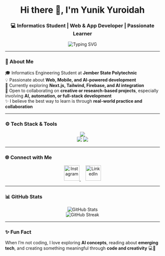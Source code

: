 
<h1 align="center">Hi there 👋, I'm Yunik Yuroidah</h1> 
<h3 align="center">💻 Informatics Student | Web & App Developer | Passionate Learner</h3>

<p align="center">
  <img src="https://readme-typing-svg.demolab.com?font=Poppins&weight=500&size=22&duration=3500&pause=1000&color=F78ECF&center=true&vCenter=true&width=600&lines=Hello+World!+I'm+Yunik+Yuroidah+✨;Web+%26+App+Developer+💻;AI+%7C+Automation+%7C+Full-stack+Learner;Tech+Enthusiast+🚀;Always+Learning+Something+New+🌱" alt="Typing SVG" />
</p>

---

### 💫 About Me
🎓 Informatics Engineering Student at **Jember State Polytechnic**  
💡 Passionate about **Web, Mobile, and AI-powered development**  
🌱 Currently exploring **Next.js, Tailwind, Firebase, and AI integration**  
🤝 Open to collaborating on **creative or research-based projects**, especially involving **AI, automation, or full-stack development**  
✨ I believe the best way to learn is through **real-world practice and collaboration**

---

### ⚙️ Tech Stack & Tools

<p align="center">
  <img src="https://skillicons.dev/icons?i=java,js,ts,react,nextjs,php,html,css,tailwind,mysql,mongodb,firebase,androidstudio,vscode,docker,git,github,postman,figma" />
  <br/>
  <img src="https://img.shields.io/badge/n8n-FF6B00?style=for-the-badge&logo=n8n&logoColor=white" />
  <img src="https://img.shields.io/badge/Laragon-0E83CD?style=for-the-badge&logo=laravel&logoColor=white" />
</p>

---

### 🌐 Connect with Me

<p align="center">
  <a href="https://www.instagram.com/yun.yr_?igsh=MWVqaWE1bDNmbGVscw==" target="_blank">
    <img src="https://skillicons.dev/icons?i=instagram" width="50px" alt="Instagram" />
  </a>
  &nbsp;&nbsp;&nbsp;
  <a href="https://www.linkedin.com/in/yunik-yuroidah-312051190?utm_source=share&utm_campaign=share_via&utm_content=profile&utm_medium=android_app" target="_blank">
    <img src="https://skillicons.dev/icons?i=linkedin" width="50px" alt="LinkedIn" />
  </a>
</p>

---

### 📊 GitHub Stats

<p align="center">
  <img src="https://github-readme-stats.vercel.app/api?username=YunikYuroidah&show_icons=true&theme=tokyonight" alt="GitHub Stats" />
  <br/>
  <img src="https://github-readme-streak-stats.herokuapp.com/?user=YunikYuroidah&theme=tokyonight" alt="GitHub Streak" />
</p>

---

### ✨ Fun Fact
When I’m not coding, I love exploring **AI concepts**, reading about **emerging tech**, and creating something meaningful through **code and creativity** 💻🌸
